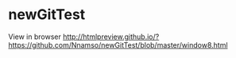 newGitTest
==========

View in browser 
http://htmlpreview.github.io/?https://github.com/Nnamso/newGitTest/blob/master/window8.html
